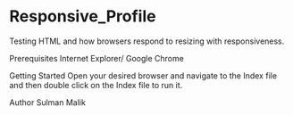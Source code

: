 # Responsive_Profile
Testing HTML and how browsers respond to resizing with responsiveness.

Prerequisites
Internet Explorer/ Google Chrome

Getting Started
Open your desired browser and navigate to the Index file and then double click on the Index file to run it.

Author
Sulman Malik 
